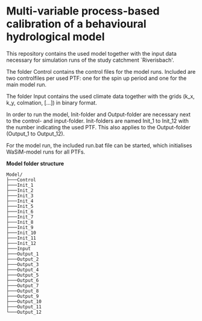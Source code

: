 # Multi-variable process-based calibration of a behavioural hydrological model

This repository contains the used model together with the input data necessary for simulation runs of the study catchment `Riverisbach'.

The folder Control contains the control files for the model runs. Included are two controlfiles per used PTF: one for the spin up period and one for the main model run.

The folder Input contains the used climate data together with the grids (k_x, k_y, colmation, [...]) in binary format.

In order to run the model, Init-folder and Output-folder are necessary next to the control- and input-folder. Init-folders are named Init_1 to Init_12 with the number indicating the used PTF. This also applies to the Output-folder (Output_1 to Output_12).

For the model run, the included run.bat file can be started, which initialises WaSiM-model runs for all PTFs.

**Model folder structure**

```
Model/
├───Control
├───Init_1
├───Init_2
├───Init_3
├───Init_4
├───Init_5
├───Init_6
├───Init_7
├───Init_8
├───Init_9
├───Init_10
├───Init_11
├───Init_12
├───Input
├───Output_1
├───Output_2
├───Output_3
├───Output_4
├───Output_5
├───Output_6
├───Output_7
├───Output_8
├───Output_9
├───Output_10
├───Output_11
└───Output_12
```


